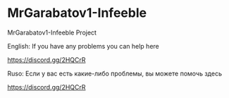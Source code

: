 # MrGarabatov1-Infeeble
MrGarabatov1-Infeeble Project

English:
If you have any problems you can help here

https://discord.gg/2HQCrR

Ruso:
Если у вас есть какие-либо проблемы, вы можете помочь здесь

https://discord.gg/2HQCrR
